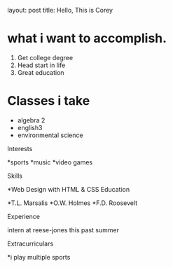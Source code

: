 layout: post
title: Hello, This is Corey

# what i want to accomplish.

1. Get college degree
2. Head start in life
3. Great education

# Classes i take

* algebra 2
* english3
* environmental science

Interests

*sports
*music
*video games

Skills

*Web Design with HTML & CSS
Education

*T.L. Marsalis
*O.W. Holmes
*F.D. Roosevelt

Experience

intern at reese-jones this past summer

Extracurriculars

*i play multiple sports
